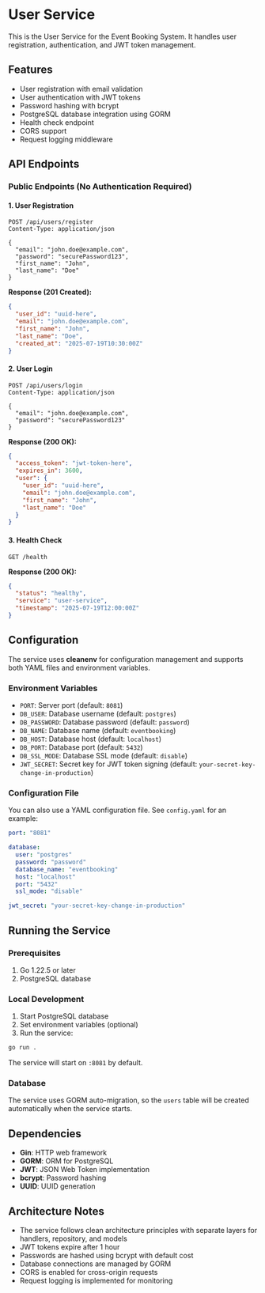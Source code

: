 # User Service

This is the User Service for the Event Booking System. It handles user registration, authentication, and JWT token management.

## Features

- User registration with email validation
- User authentication with JWT tokens
- Password hashing with bcrypt
- PostgreSQL database integration using GORM
- Health check endpoint
- CORS support
- Request logging middleware

## API Endpoints

### Public Endpoints (No Authentication Required)

#### 1. User Registration
```http
POST /api/users/register
Content-Type: application/json

{
  "email": "john.doe@example.com",
  "password": "securePassword123",
  "first_name": "John",
  "last_name": "Doe"
}
```

**Response (201 Created):**
```json
{
  "user_id": "uuid-here",
  "email": "john.doe@example.com",
  "first_name": "John",
  "last_name": "Doe",
  "created_at": "2025-07-19T10:30:00Z"
}
```

#### 2. User Login
```http
POST /api/users/login
Content-Type: application/json

{
  "email": "john.doe@example.com",
  "password": "securePassword123"
}
```

**Response (200 OK):**
```json
{
  "access_token": "jwt-token-here",
  "expires_in": 3600,
  "user": {
    "user_id": "uuid-here",
    "email": "john.doe@example.com",
    "first_name": "John",
    "last_name": "Doe"
  }
}
```

#### 3. Health Check
```http
GET /health
```

**Response (200 OK):**
```json
{
  "status": "healthy",
  "service": "user-service",
  "timestamp": "2025-07-19T12:00:00Z"
}
```

## Configuration

The service uses **cleanenv** for configuration management and supports both YAML files and environment variables.

### Environment Variables

- `PORT`: Server port (default: `8081`)
- `DB_USER`: Database username (default: `postgres`)
- `DB_PASSWORD`: Database password (default: `password`)
- `DB_NAME`: Database name (default: `eventbooking`)
- `DB_HOST`: Database host (default: `localhost`)
- `DB_PORT`: Database port (default: `5432`)
- `DB_SSL_MODE`: Database SSL mode (default: `disable`)
- `JWT_SECRET`: Secret key for JWT token signing (default: `your-secret-key-change-in-production`)

### Configuration File

You can also use a YAML configuration file. See `config.yaml` for an example:

```yaml
port: "8081"

database:
  user: "postgres"
  password: "password"
  database_name: "eventbooking"
  host: "localhost"
  port: "5432"
  ssl_mode: "disable"

jwt_secret: "your-secret-key-change-in-production"
```

## Running the Service

### Prerequisites

1. Go 1.22.5 or later
2. PostgreSQL database

### Local Development

1. Start PostgreSQL database
2. Set environment variables (optional)
3. Run the service:

```bash
go run .
```

The service will start on `:8081` by default.

### Database

The service uses GORM auto-migration, so the `users` table will be created automatically when the service starts.

## Dependencies

- **Gin**: HTTP web framework
- **GORM**: ORM for PostgreSQL
- **JWT**: JSON Web Token implementation
- **bcrypt**: Password hashing
- **UUID**: UUID generation

## Architecture Notes

- The service follows clean architecture principles with separate layers for handlers, repository, and models
- JWT tokens expire after 1 hour
- Passwords are hashed using bcrypt with default cost
- Database connections are managed by GORM
- CORS is enabled for cross-origin requests
- Request logging is implemented for monitoring
